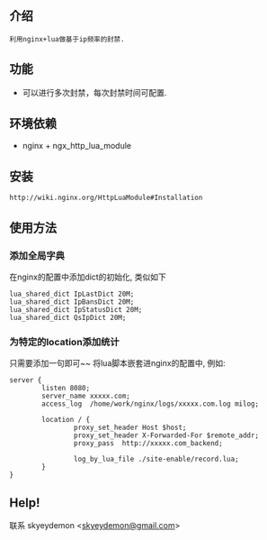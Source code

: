 ## 介绍

    利用nginx+lua做基于ip频率的封禁.

## 功能

- 可以进行多次封禁，每次封禁时间可配置.

## 环境依赖

- nginx + ngx_http_lua_module

## 安装

```
http://wiki.nginx.org/HttpLuaModule#Installation
```

## 使用方法

### 添加全局字典
                     
在nginx的配置中添加dict的初始化, 类似如下

```
lua_shared_dict IpLastDict 20M;
lua_shared_dict IpBansDict 20M;
lua_shared_dict IpStatusDict 20M;
lua_shared_dict QsIpDict 20M;
```

### 为特定的location添加统计

只需要添加一句即可~~
将lua脚本嵌套进nginx的配置中, 例如:

```
server {
        listen 8080;
        server_name xxxxx.com;
        access_log  /home/work/nginx/logs/xxxxx.com.log milog;

        location / {
                proxy_set_header Host $host;
                proxy_set_header X-Forwarded-For $remote_addr;
                proxy_pass  http://xxxxx.com_backend;

                log_by_lua_file ./site-enable/record.lua;
        }
}

```

## Help!
  联系 skyeydemon &lt;skyeydemon@gmail.com&gt;
